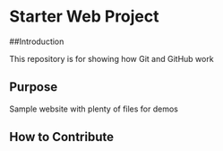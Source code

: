 # Starter Web Project

##Introduction

This repository is for showing how Git and GitHub work

## Purpose

Sample website with plenty of files for demos

## How to Contribute
